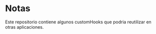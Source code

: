 # Notas

Este repositorio contiene algunos customHooks  que podria reutilizar en otras aplicaciones.